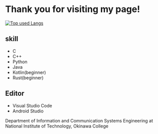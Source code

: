 # Thank you for visiting my page!

[![Top used Langs](https://github-readme-stats.vercel.app/api/top-langs/?username=wassy310&layout=compact&theme=tokyonight)](https://github.com/wassy310/)

## skill
- C
- C++
- Python
- Java
- Kotlin(beginner)
- Rust(beginner)

## Editor
- Visual Studio Code
- Android Studio

Department of Information and Communication Systems Engineering at National Institute of Technology, Okinawa College
